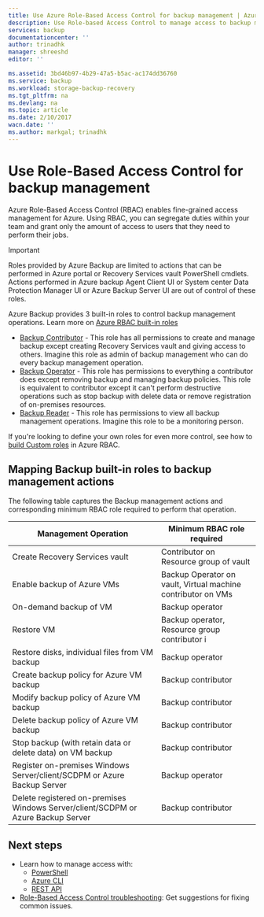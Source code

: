 ```yaml
---
title: Use Azure Role-Based Access Control for backup management | Azure
description: Use Role-based Access Control to manage access to backup management operations in recovery Services vault.
services: backup
documentationcenter: ''
author: trinadhk
manager: shreeshd
editor: ''

ms.assetid: 3bd46b97-4b29-47a5-b5ac-ac174dd36760
ms.service: backup
ms.workload: storage-backup-recovery
ms.tgt_pltfrm: na
ms.devlang: na
ms.topic: article
ms.date: 2/10/2017
wacn.date: ''
ms.author: markgal; trinadhk
---
```


# Use Role-Based Access Control for backup management
Azure Role-Based Access Control (RBAC) enables fine-grained access management for Azure. Using RBAC, you can segregate duties within your team and grant only the amount of access to users that they need to perform their jobs.

> [!IMPORTANT]
> Roles provided by Azure Backup are limited to actions that can be performed in Azure portal or Recovery Services vault PowerShell cmdlets. Actions performed in Azure backup Agent Client UI or System center Data Protection Manager UI or Azure Backup Server UI are out of control of these roles. 

Azure Backup provides 3 built-in roles to control backup management operations. Learn more on [Azure RBAC built-in roles](../active-directory/role-based-access-built-in-roles.md)

- [Backup Contributor](../active-directory/role-based-access-built-in-roles.md#backup-contributor) - This role has all permissions to create and manage backup except creating Recovery Services vault and giving access to others. Imagine this role as admin of backup management who can do every backup management operation. 
- [Backup Operator](../active-directory/role-based-access-built-in-roles.md#backup-operator) - This role has permissions to everything a contributor does except removing backup and managing backup policies. This role is equivalent to contributor except it can't perform destructive operations such as stop backup with delete data or remove registration of on-premises resources. 
- [Backup Reader](../active-directory/role-based-access-built-in-roles.md#backup-reader) - This role has permissions to view all backup management operations. Imagine this role to be a monitoring person. 

If you're looking to define your own roles for even more control, see how to [build Custom roles](../active-directory/role-based-access-control-custom-roles.md) in Azure RBAC.

## Mapping Backup built-in roles to backup management actions
The following table captures the Backup management actions and corresponding minimum RBAC role required to perform that operation. 

| Management Operation | Minimum RBAC role required |
| --- | --- |
| Create Recovery Services vault | Contributor on Resource group of vault |
| Enable backup of Azure VMs | Backup Operator on vault, Virtual machine contributor on VMs |
| On-demand backup of VM | Backup operator |
| Restore VM | Backup operator, Resource group contributor i|n which VM and Vnets are going to get deployed |
| Restore disks, individual files from VM backup | Backup operator |
| Create backup policy for Azure VM backup | Backup contributor |
| Modify backup policy of Azure VM backup | Backup contributor |
| Delete backup policy of Azure VM backup | Backup contributor |
| Stop backup (with retain data or delete data) on VM backup | Backup contributor |
| Register on-premises Windows Server/client/SCDPM or Azure Backup Server | Backup operator |
| Delete registered on-premises Windows Server/client/SCDPM or Azure Backup Server | Backup contributor |

## Next steps
- Learn how to manage access with:
  - [PowerShell](../active-directory/role-based-access-control-manage-access-powershell.md)
  - [Azure CLI](../active-directory/role-based-access-control-manage-access-azure-cli.md)
  - [REST API](../active-directory/role-based-access-control-manage-access-rest.md)
- [Role-Based Access Control troubleshooting](../active-directory/role-based-access-control-troubleshooting.md): Get suggestions for fixing common issues.